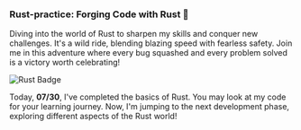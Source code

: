 <h3>Rust-practice: Forging Code with Rust 🦀</h3>
<p>Diving into the world of Rust to sharpen my skills and conquer new challenges. It's a wild ride, blending blazing speed with fearless safety. Join me in this adventure where every bug squashed and every problem solved is a victory worth celebrating!</p>
<img src="https://img.shields.io/badge/Code-Rust-black?style=for-the-badge&logo=rust&logoColor=white" alt="Rust Badge">

<p>Today, <strong>07/30</strong>, I've completed the basics of Rust. You may look at my code for your learning journey. Now, I'm jumping to the next development phase, exploring different aspects of the Rust world!</p>
